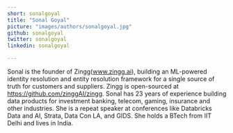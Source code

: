 ```yaml
---
short: sonalgoyal
title: "Sonal Goyal"
picture: "images/authors/sonalgoyal.jpg"
github: sonalgoyal
twitter: sonalgoyal
linkedin: sonalgoyal

---
```


Sonal is the founder of Zingg(www.zingg.ai), building an ML-powered identity resolution and entity resolution framework for a single source of truth for customers and suppliers. Zingg is open-sourced at https://github.com/zinggAI/zingg. Sonal has 23 years of experience building data products for investment banking, telecom, gaming, insurance and other industries. She is a repeat speaker at conferences like Databricks Data and AI, Strata, Data Con LA, and GIDS. She holds a BTech from IIT Delhi and lives in India.